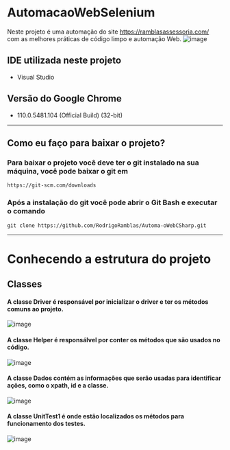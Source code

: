# AutomacaoWebSelenium
Neste projeto é uma automação do site https://ramblasassessoria.com/ com as melhores práticas de código limpo e automação Web.
![image](https://user-images.githubusercontent.com/50155338/227548121-21fec312-3ee5-41bb-b9eb-eef409ddb8b1.png)

## IDE utilizada neste projeto
  * Visual Studio
## Versão do Google Chrome
  * 110.0.5481.104 (Official Build) (32-bit)
  
  ---------------------------------------------------------------------------------------------------------------------
## Como eu faço para baixar o projeto?
### Para baixar o projeto você deve ter o git instalado na sua máquina, você pode baixar o git em 
```
https://git-scm.com/downloads
```
### Após a instalação do git você pode abrir o Git Bash e executar o comando 
```
git clone https://github.com/RodrigoRamblas/Automa-oWebCSharp.git
```
---------------------------------------------------------------------------------------------------------------------

# Conhecendo a estrutura do projeto
## Classes
#### A classe Driver é responsável por inicializar o driver e ter os métodos comuns ao projeto.
![image](https://user-images.githubusercontent.com/50155338/227552430-6111ba61-23b8-4aa0-9655-636adc65c257.png)
#### A classe Helper é responsálvel por conter os métodos que são usados no código.
![image](https://user-images.githubusercontent.com/50155338/227553090-f5b92aa6-8740-4485-91ee-b583ffbb2793.png)
#### A classe Dados contém as informações que serão usadas para identificar ações, como o xpath, id e a classe.
![image](https://user-images.githubusercontent.com/50155338/227553408-d648f5d9-f93c-4203-98d4-3ad446324c49.png)
#### A classe UnitTest1 é onde estão localizados os métodos para funcionamento dos testes.
![image](https://user-images.githubusercontent.com/50155338/227553650-9f2da7b2-0268-4cd2-961b-257b789105ee.png)

